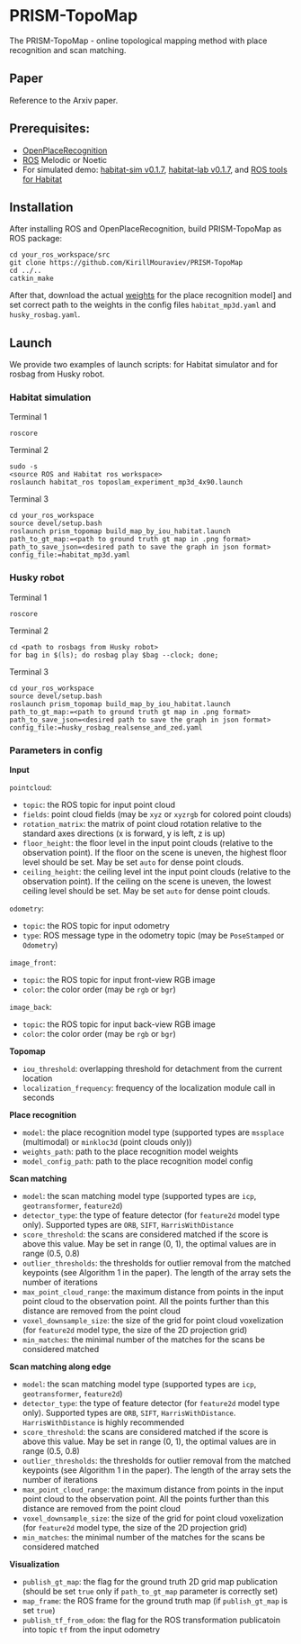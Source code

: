 # PRISM-TopoMap
The PRISM-TopoMap - online topological mapping method with place recognition and scan matching.

## Paper

Reference to the Arxiv paper.

## Prerequisites:
- [OpenPlaceRecognition](https://github.com/alexmelekhin/openplacerecognition)
- [ROS](https://ros.org) Melodic or Noetic
- For simulated demo: [habitat-sim v0.1.7](https://github.com/facebookresearch/habitat-sim/tree/v0.1.7), [habitat-lab v0.1.7](https://github.com/facebookresearch/habitat-lab/tree/v0.1.7), and [ROS tools for Habitat](https://github.com/cnndepth/habitat_ros)

## Installation
After installing ROS and OpenPlaceRecognition, build PRISM-TopoMap as ROS package:
```
cd your_ros_workspace/src
git clone https://github.com/KirillMouraviev/PRISM-TopoMap
cd ../..
catkin_make
```

After that, download the actual [weights](https://drive.google.com/file/d/1r4Nw0YqHC9PKiZXDmUAWZkOTvgporPnS/view?usp=sharing) for the place recognition model] and set correct path to the weights in the config files `habitat_mp3d.yaml` and `husky_rosbag.yaml`.

## Launch
We provide two examples of launch scripts: for Habitat simulator and for rosbag from Husky robot.

### Habitat simulation

Terminal 1
```
roscore
```

Terminal 2
```
sudo -s
<source ROS and Habitat ros workspace>
roslaunch habitat_ros toposlam_experiment_mp3d_4x90.launch
```

Terminal 3
```
cd your_ros_workspace
source devel/setup.bash
roslaunch prism_topomap build_map_by_iou_habitat.launch path_to_gt_map:=<path to ground truth gt map in .png format> path_to_save_json=<desired path to save the graph in json format> config_file:=habitat_mp3d.yaml
```

### Husky robot

Terminal 1
```
roscore
```

Terminal 2
```
cd <path to rosbags from Husky robot>
for bag in $(ls); do rosbag play $bag --clock; done;
```

Terminal 3
```
cd your_ros_workspace
source devel/setup.bash
roslaunch prism_topomap build_map_by_iou_habitat.launch path_to_gt_map:=<path to ground truth gt map in .png format> path_to_save_json=<desired path to save the graph in json format> config_file:=husky_rosbag_realsense_and_zed.yaml
```

### Parameters in config

**Input**

  `pointcloud`:
  - `topic`: the ROS topic for input point cloud
  - `fields`: point cloud fields (may be `xyz` or `xyzrgb` for colored point clouds)
  - `rotation_matrix`: the matrix of point cloud rotation relative to the standard axes directions (x is forward, y is left, z is up)
  - `floor_height`: the floor level in the input point clouds (relative to the observation point). If the floor on the scene is uneven, the highest floor level should be set. May be set `auto` for dense point clouds.
  - `ceiling_height`: the ceiling level int the input point clouds (relative to the observation point). If the ceiling on the scene is uneven, the lowest ceiling level should be set. May be set `auto` for dense point clouds.

  `odometry`:
  - `topic`: the ROS topic for input odometry
  - `type`: ROS message type in the odometry topic (may be `PoseStamped` or `Odometry`)

  `image_front`:
  - `topic`: the ROS topic for input front-view RGB image
  - `color`: the color order (may be `rgb` or `bgr`)

  `image_back`:
  - `topic`: the ROS topic for input back-view RGB image
  - `color`: the color order (may be `rgb` or `bgr`)

**Topomap**

- `iou_threshold`: overlapping threshold for detachment from the current location
- `localization_frequency`: frequency of the localization module call in seconds

**Place recognition**

- `model`: the place recognition model type (supported types are `mssplace` (multimodal) or `minkloc3d` (point clouds only))
- `weights_path`: path to the place recognition model weights
- `model_config_path`: path to the place recognition model config

**Scan matching**

- `model`: the scan matching model type (supported types are `icp`, `geotransformer`, `feature2d`)
- `detector_type`: the type of feature detector (for `feature2d` model type only). Supported types are `ORB`, `SIFT`, `HarrisWithDistance`
- `score_threshold`: the scans are considered matched if the score is above this value. May be set in range (0, 1), the optimal values are in range (0.5, 0.8)
- `outlier_thresholds`: the thresholds for outlier removal from the matched keypoints (see Algorithm 1 in the paper). The length of the array sets the number of iterations
- `max_point_cloud_range`: the maximum distance from points in the input point cloud to the observation point. All the points further than this distance are removed from the point cloud
- `voxel_downsample_size`: the size of the grid for point cloud voxelization (for `feature2d` model type, the size of the 2D projection grid)
- `min_matches`: the minimal number of the matches for the scans be considered matched

**Scan matching along edge**

- `model`: the scan matching model type (supported types are `icp`, `geotransformer`, `feature2d`)
- `detector_type`: the type of feature detector (for `feature2d` model type only). Supported types are `ORB`, `SIFT`, `HarrisWithDistance`. `HarrisWithDistance` is highly recommended
- `score_threshold`: the scans are considered matched if the score is above this value. May be set in range (0, 1), the optimal values are in range (0.5, 0.8)
- `outlier_thresholds`: the thresholds for outlier removal from the matched keypoints (see Algorithm 1 in the paper). The length of the array sets the number of iterations
- `max_point_cloud_range`: the maximum distance from points in the input point cloud to the observation point. All the points further than this distance are removed from the point cloud
- `voxel_downsample_size`: the size of the grid for point cloud voxelization (for `feature2d` model type, the size of the 2D projection grid)
- `min_matches`: the minimal number of the matches for the scans be considered matched

**Visualization**
- `publish_gt_map`: the flag for the ground truth 2D grid map publication (should be set `true` only if `path_to_gt_map` parameter is correctly set)
- `map_frame`: the ROS frame for the ground truth map (if `publish_gt_map` is set `true`)
- `publish_tf_from_odom`: the flag for the ROS transformation publicatoin into topic `tf` from the input odometry
